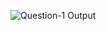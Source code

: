 
![Question-1 Output](https://user-images.githubusercontent.com/57895309/158008324-21a2fe3b-1aa4-4f2d-97bf-d68074d2e271.png)

